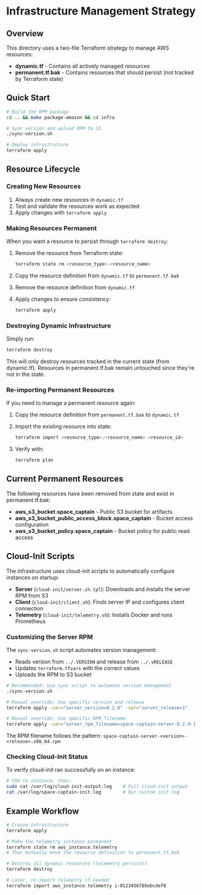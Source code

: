 # Infrastructure Management Strategy

## Overview

This directory uses a two-file Terraform strategy to manage AWS resources:
- **dynamic.tf** - Contains all actively managed resources
- **permanent.tf.bak** - Contains resources that should persist (not tracked by Terraform state)

## Quick Start

```bash
# Build the RPM package
cd .. && make package-amazon && cd infra

# Sync version and upload RPM to S3
./sync-version.sh

# Deploy infrastructure
terraform apply
```

## Resource Lifecycle

### Creating New Resources
1. Always create new resources in `dynamic.tf`
2. Test and validate the resources work as expected
3. Apply changes with `terraform apply`

### Making Resources Permanent
When you want a resource to persist through `terraform destroy`:

1. Remove the resource from Terraform state:
   ```bash
   terraform state rm <resource_type>.<resource_name>
   ```

2. Copy the resource definition from `dynamic.tf` to `permanent.tf.bak`

3. Remove the resource definition from `dynamic.tf`

4. Apply changes to ensure consistency:
   ```bash
   terraform apply
   ```

### Destroying Dynamic Infrastructure
Simply run:
```bash
terraform destroy
```

This will only destroy resources tracked in the current state (from dynamic.tf).
Resources in permanent.tf.bak remain untouched since they're not in the state.

### Re-importing Permanent Resources
If you need to manage a permanent resource again:

1. Copy the resource definition from `permanent.tf.bak` to `dynamic.tf`

2. Import the existing resource into state:
   ```bash
   terraform import <resource_type>.<resource_name> <resource_id>
   ```

3. Verify with:
   ```bash
   terraform plan
   ```

## Current Permanent Resources

The following resources have been removed from state and exist in permanent.tf.bak:
- **aws_s3_bucket.space_captain** - Public S3 bucket for artifacts
- **aws_s3_bucket_public_access_block.space_captain** - Bucket access configuration
- **aws_s3_bucket_policy.space_captain** - Bucket policy for public read access

## Cloud-Init Scripts

The infrastructure uses cloud-init scripts to automatically configure instances on startup:

- **Server** (`cloud-init/server.sh.tpl`): Downloads and installs the server RPM from S3
- **Client** (`cloud-init/client.sh`): Finds server IP and configures client connection
- **Telemetry** (`cloud-init/telemetry.sh`): Installs Docker and runs Prometheus

### Customizing the Server RPM

The `sync-version.sh` script automates version management:
- Reads version from `../.VERSION` and release from `../.vRELEASE`
- Updates `terraform.tfvars` with the correct values
- Uploads the RPM to S3 bucket

```bash
# Recommended: Use sync script to automate version management
./sync-version.sh

# Manual override: Use specific version and release
terraform apply -var="server_version=0.2.0" -var="server_release=1"

# Manual override: Use specific RPM filename
terraform apply -var="server_rpm_filename=space-captain-server-0.2.0-1.x86_64.rpm"
```

The RPM filename follows the pattern: `space-captain-server-<version>-<release>.x86_64.rpm`

### Checking Cloud-Init Status

To verify cloud-init ran successfully on an instance:

```bash
# SSH to instance, then:
sudo cat /var/log/cloud-init-output.log    # Full cloud-init output
cat /var/log/space-captain-init.log        # Our custom init log
```

## Example Workflow

```bash
# Create infrastructure
terraform apply

# Make the telemetry instance permanent
terraform state rm aws_instance.telemetry
# Then manually move the resource definition to permanent.tf.bak

# Destroy all dynamic resources (telemetry persists)
terraform destroy

# Later, re-import telemetry if needed
terraform import aws_instance.telemetry i-0123456789abcdef0
```
